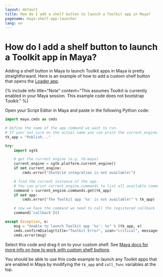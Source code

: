 ```yaml
---
layout: default
title: How do I add a shelf button to launch a Toolkit app in Maya?
pagename: maya-shelf-app-launcher
lang: en
---
```


# How do I add a shelf button to launch a Toolkit app in Maya?

Adding a shelf button in Maya to launch Toolkit apps in Maya is pretty straightforward. Here is an example of how to add a custom shelf button that opens the [Loader app](https://support.shotgunsoftware.com/entries/95442527). 

{% include info title="Note" content="This assumes Toolkit is currently enabled in your Maya session. This example code does not bootstrap Toolkit." %}

Open your Script Editor in Maya and paste in the following Python code: 

```python
import maya.cmds as cmds 

# Define the name of the app command we want to run.
# If your not sure on the actual name you can print the current_engine.commands to get a full list, see below.
tk_app = "Publish..."

try: 
    import sgtk

    # get the current engine (e.g. tk-maya) 
    current_engine = sgtk.platform.current_engine() 
    if not current_engine: 
        cmds.error("ShotGrid integration is not available!") 

    # find the current instance of the app.
    # You can print current_engine.commands to list all available commands.
    command = current_engine.commands.get(tk_app) 
    if not app: 
        cmds.error("The Toolkit app '%s' is not available!" % tk_app) 

    # now we have the command we need to call the registered callback
    command['callback']()

except Exception, e: 
    msg = "Unable to launch Toolkit app '%s': %s" % (tk_app, e)
    cmds.confirmDialog(title="Toolkit Error", icon="critical", message=msg)
    cmds.error(msg)
```

Select this code and drag it on to your custom shelf. See [Maya docs for more info on how to work with custom shelf buttons](https://knowledge.autodesk.com/support/maya/learn-explore/caas/CloudHelp/cloudhelp/2016/ENU/Maya/files/GUID-C693E884-F81A-4858-B5D6-3856EB8F394E-htm.html).

You should be able to use this code example to launch any Toolkit apps that are enabled in Maya by modifying the `tk_app` and `call_func` variables at the top.
